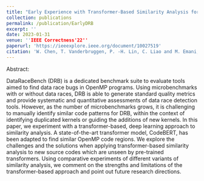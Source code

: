 ```yaml
---
title: "Early Experience with Transformer-Based Similarity Analysis for DataRaceBench"
collection: publications
permalink: /publication/EarlyDRB
excerpt: ''
date: 2023-01-31
venue: ''IEEE Correctness'22''
paperurl: 'https://ieeexplore.ieee.org/document/10027519'
citation: 'W. Chen, T. Vanderbruggen, P. -H. Lin, C. Liao and M. Emani, "Early Experience with Transformer-Based Similarity Analysis for DataRaceBench," 2022 IEEE/ACM Sixth International Workshop on Software Correctness for HPC Applications (Correctness), Dallas, TX, USA, 2022, pp. 45-53, doi: 10.1109/Correctness56720.2022.00011.'
---
```


Abstract:

DataRaceBench (DRB) is a dedicated benchmark suite to evaluate tools aimed to find data race bugs in OpenMP programs. Using microbenchmarks with or without data races, DRB is able to generate standard quality metrics and provide systematic and quantitative assessments of data race detection tools. However, as the number of microbenchmarks grows, it is challenging to manually identify similar code patterns for DRB, within the context of identifying duplicated kernels or guiding the additions of new kernels. In this paper, we experiment with a transformer-based, deep learning approach to similarity analysis. A state-of-the-art transformer model, CodeBERT, has been adapted to find similar OpenMP code regions. We explore the challenges and the solutions when applying transformer-based similarity analysis to new source codes which are unseen by pre-trained transformers. Using comparative experiments of different variants of similarity analysis, we comment on the strengths and limitations of the transformer-based approach and point out future research directions.